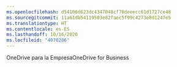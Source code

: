 ```yaml
---
ms.openlocfilehash: d54106d623dc4347048cf78deeecc61d1727ce48
ms.sourcegitcommit: 11a61db54119503e82faec5f99c4273e8d1247e5
ms.translationtype: HT
ms.contentlocale: es-ES
ms.lasthandoff: 10/16/2020
ms.locfileid: "4070286"
---
```

<span data-ttu-id="29d9d-101">OneDrive para la Empresa</span><span class="sxs-lookup"><span data-stu-id="29d9d-101">OneDrive for Business</span></span>